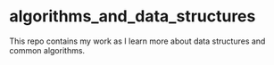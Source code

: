 # algorithms_and_data_structures

This repo contains my work as I learn more about data structures and common algorithms. 
